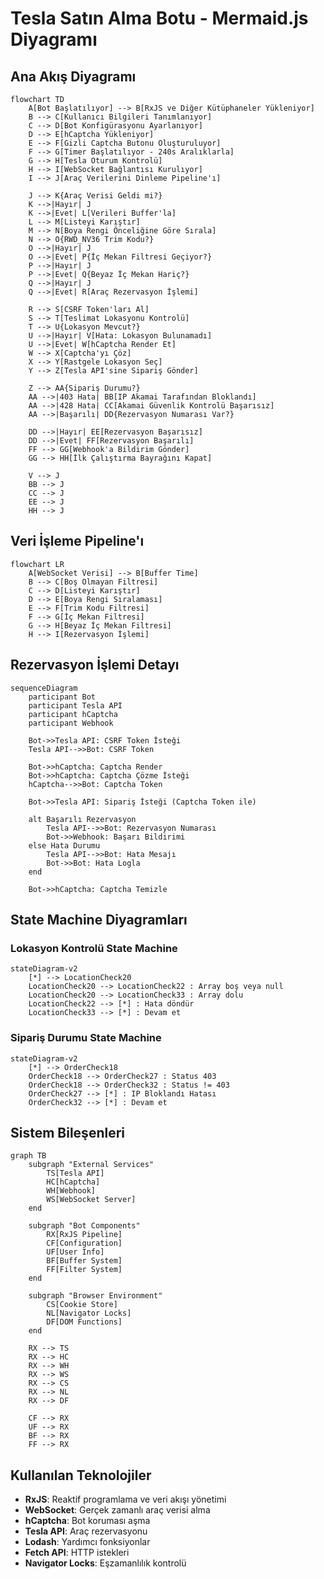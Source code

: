 # Tesla Satın Alma Botu - Mermaid.js Diyagramı

## Ana Akış Diyagramı

```mermaid
flowchart TD
    A[Bot Başlatılıyor] --> B[RxJS ve Diğer Kütüphaneler Yükleniyor]
    B --> C[Kullanıcı Bilgileri Tanımlanıyor]
    C --> D[Bot Konfigürasyonu Ayarlanıyor]
    D --> E[hCaptcha Yükleniyor]
    E --> F[Gizli Captcha Butonu Oluşturuluyor]
    F --> G[Timer Başlatılıyor - 240s Aralıklarla]
    G --> H[Tesla Oturum Kontrolü]
    H --> I[WebSocket Bağlantısı Kurulıyor]
    I --> J[Araç Verilerini Dinleme Pipeline'ı]
    
    J --> K{Araç Verisi Geldi mi?}
    K -->|Hayır| J
    K -->|Evet| L[Verileri Buffer'la]
    L --> M[Listeyi Karıştır]
    M --> N[Boya Rengi Önceliğine Göre Sırala]
    N --> O{RWD_NV36 Trim Kodu?}
    O -->|Hayır| J
    O -->|Evet| P{İç Mekan Filtresi Geçiyor?}
    P -->|Hayır| J
    P -->|Evet| Q{Beyaz İç Mekan Hariç?}
    Q -->|Hayır| J
    Q -->|Evet| R[Araç Rezervasyon İşlemi]
    
    R --> S[CSRF Token'ları Al]
    S --> T[Teslimat Lokasyonu Kontrolü]
    T --> U{Lokasyon Mevcut?}
    U -->|Hayır| V[Hata: Lokasyon Bulunamadı]
    U -->|Evet| W[hCaptcha Render Et]
    W --> X[Captcha'yı Çöz]
    X --> Y[Rastgele Lokasyon Seç]
    Y --> Z[Tesla API'sine Sipariş Gönder]
    
    Z --> AA{Sipariş Durumu?}
    AA -->|403 Hata| BB[IP Akamai Tarafından Bloklandı]
    AA -->|428 Hata| CC[Akamai Güvenlik Kontrolü Başarısız]
    AA -->|Başarılı| DD{Rezervasyon Numarası Var?}
    
    DD -->|Hayır| EE[Rezervasyon Başarısız]
    DD -->|Evet| FF[Rezervasyon Başarılı]
    FF --> GG[Webhook'a Bildirim Gönder]
    GG --> HH[İlk Çalıştırma Bayrağını Kapat]
    
    V --> J
    BB --> J
    CC --> J
    EE --> J
    HH --> J
```

## Veri İşleme Pipeline'ı

```mermaid
flowchart LR
    A[WebSocket Verisi] --> B[Buffer Time]
    B --> C[Boş Olmayan Filtresi]
    C --> D[Listeyi Karıştır]
    D --> E[Boya Rengi Sıralaması]
    E --> F[Trim Kodu Filtresi]
    F --> G[İç Mekan Filtresi]
    G --> H[Beyaz İç Mekan Filtresi]
    H --> I[Rezervasyon İşlemi]
```

## Rezervasyon İşlemi Detayı

```mermaid
sequenceDiagram
    participant Bot
    participant Tesla API
    participant hCaptcha
    participant Webhook
    
    Bot->>Tesla API: CSRF Token İsteği
    Tesla API-->>Bot: CSRF Token
    
    Bot->>hCaptcha: Captcha Render
    Bot->>hCaptcha: Captcha Çözme İsteği
    hCaptcha-->>Bot: Captcha Token
    
    Bot->>Tesla API: Sipariş İsteği (Captcha Token ile)
    
    alt Başarılı Rezervasyon
        Tesla API-->>Bot: Rezervasyon Numarası
        Bot->>Webhook: Başarı Bildirimi
    else Hata Durumu
        Tesla API-->>Bot: Hata Mesajı
        Bot->>Bot: Hata Logla
    end
    
    Bot->>hCaptcha: Captcha Temizle
```

## State Machine Diyagramları

### Lokasyon Kontrolü State Machine

```mermaid
stateDiagram-v2
    [*] --> LocationCheck20
    LocationCheck20 --> LocationCheck22 : Array boş veya null
    LocationCheck20 --> LocationCheck33 : Array dolu
    LocationCheck22 --> [*] : Hata döndür
    LocationCheck33 --> [*] : Devam et
```

### Sipariş Durumu State Machine

```mermaid
stateDiagram-v2
    [*] --> OrderCheck18
    OrderCheck18 --> OrderCheck27 : Status 403
    OrderCheck18 --> OrderCheck32 : Status != 403
    OrderCheck27 --> [*] : IP Bloklandı Hatası
    OrderCheck32 --> [*] : Devam et
```

## Sistem Bileşenleri

```mermaid
graph TB
    subgraph "External Services"
        TS[Tesla API]
        HC[hCaptcha]
        WH[Webhook]
        WS[WebSocket Server]
    end
    
    subgraph "Bot Components"
        RX[RxJS Pipeline]
        CF[Configuration]
        UF[User Info]
        BF[Buffer System]
        FF[Filter System]
    end
    
    subgraph "Browser Environment"
        CS[Cookie Store]
        NL[Navigator Locks]
        DF[DOM Functions]
    end
    
    RX --> TS
    RX --> HC
    RX --> WH
    RX --> WS
    RX --> CS
    RX --> NL
    RX --> DF
    
    CF --> RX
    UF --> RX
    BF --> RX
    FF --> RX
```

## Kullanılan Teknolojiler

- **RxJS**: Reaktif programlama ve veri akışı yönetimi
- **WebSocket**: Gerçek zamanlı araç verisi alma
- **hCaptcha**: Bot koruması aşma
- **Tesla API**: Araç rezervasyonu
- **Lodash**: Yardımcı fonksiyonlar
- **Fetch API**: HTTP istekleri
- **Navigator Locks**: Eşzamanlılık kontrolü